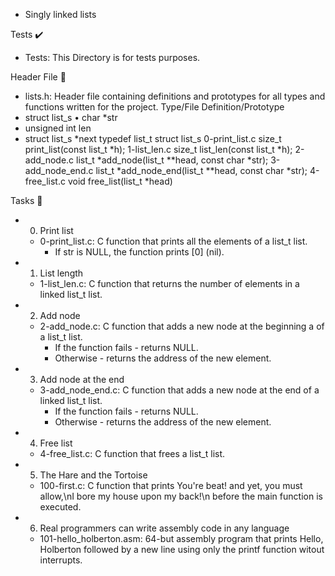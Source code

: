 - Singly linked lists

Tests ✔️
* Tests: This Directory is for tests purposes.

Header File 📁
* lists.h: Header file containing definitions and prototypes for all types and functions written for the project.
Type/File	Definition/Prototype
* struct list_s		•	char *str
* unsigned int len
* struct list_s *next
typedef list_t	struct list_s
0-print_list.c	size_t print_list(const list_t *h);
1-list_len.c	size_t list_len(const list_t *h);
2-add_node.c	list_t *add_node(list_t **head, const char *str);
3-add_node_end.c	list_t *add_node_end(list_t **head, const char *str);
4-free_list.c	void free_list(list_t *head)

Tasks 📃
* 0. Print list
    * 0-print_list.c: C function that prints all the elements of a list_t list.
        * If str is NULL, the function prints [0] (nil).
* 1. List length
    * 1-list_len.c: C function that returns the number of elements in a linked list_t list.
* 2. Add node
    * 2-add_node.c: C function that adds a new node at the beginning a of a list_t list.
        * If the function fails - returns NULL.
        * Otherwise - returns the address of the new element.
* 3. Add node at the end
    * 3-add_node_end.c: C function that adds a new node at the end of a linked list_t list.
        * If the function fails - returns NULL.
        * Otherwise - returns the address of the new element.
* 4. Free list
    * 4-free_list.c: C function that frees a list_t list.
* 5. The Hare and the Tortoise
    * 100-first.c: C function that prints You're beat! and yet, you must allow,\nI bore my house upon my back!\n before the main function is executed.
* 6. Real programmers can write assembly code in any language
    * 101-hello_holberton.asm: 64-but assembly program that prints Hello, Holberton followed by a new line using only the printf function witout interrupts.





